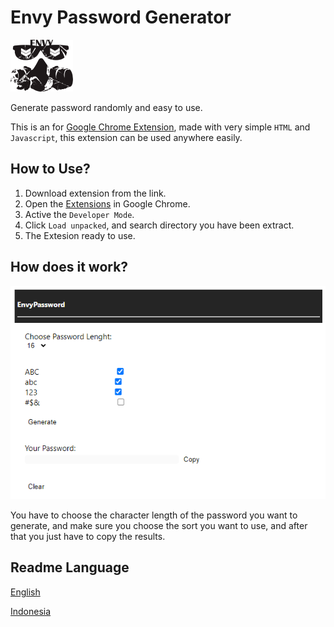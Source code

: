 # Envy Password Generator

![Logo](assets/logo/logo.png)

Generate password randomly and easy to use.

This is an for [Google Chrome Extension](https://chrome.google.com/webstore/category/extensions?hl=id), made with very simple ```HTML``` and ```Javascript```, this extension can be used anywhere easily.


## How to Use?

1. Download extension from the link.
2. Open the [Extensions](chrome://extensions/) in Google Chrome.
3. Active the ```Developer Mode```.
4. Click ```Load unpacked```, and search directory you have been extract.
5. The Extesion ready to use.


## How does it work?

![Thumb](assets/snippets/thumb.png)

You have to choose the character length of the password you want to generate, and make sure you choose the sort you want to use, and after that you just have to copy the results.


## Readme Language 
[English](README.md)

[Indonesia](README-ind.md)
